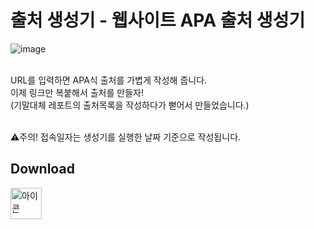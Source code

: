 
# 출처 생성기 - 웹사이트 APA 출처 생성기

![image](https://github.com/EX3exp/APA-Website-Citation-Generator/assets/100339835/60c3b275-4526-469f-b19c-f5cd3e327b4d)

<br> URL를 입력하면 APA식 출처를 가볍게 작성해 줍니다.<br>
이제 링크만 복붙해서 출처를 만들자!<br>
(기말대체 레포트의 출처목록을 작성하다가 뻗어서 만들었습니다.)<br>

<br>⚠️주의! 접속일자는 생성기를 실행한 날짜 기준으로 작성됩니다.
## Download
<img src="https://github.com/EX3exp/APA-Website-Citation-Generator/assets/100339835/4f4a3b6e-1734-4941-aed0-800e841e440e" width="50px" height="50px" title="아이콘"></img>
